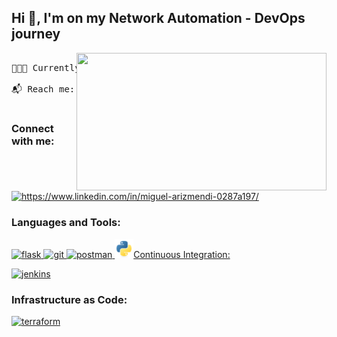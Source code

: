 <h2 align="left">Hi 👋, I'm on my Network Automation - DevOps journey </h2>
<img align="right" height="220px" width="400px" src="https://miro.medium.com/v2/resize:fit:1400/0*bV6AQdCcj_2w_3u4.png">




<pre> 
🚀👨‍💻 Currently learning: &nbsp <strong> DevNet Certification Path </strong>
  
📬 Reach me: &nbsp <strong> eng.miguelaz@gmail.com </strong>
 
</pre>

<h3 align="left">Connect with me:</h3>
    <p align="left">
        <a href="https://www.linkedin.com/in/miguel-arizmendi-0287a197" target="blank"><img align="center" src="https://raw.githubusercontent.com/rahuldkjain/github-profile-readme-generator/master/src/images/icons/Social/linked-in-alt.svg" alt="https://www.linkedin.com/in/miguel-arizmendi-0287a197/" height="30" width="40" /></a>
    </p>

<h3 align="left">Languages and Tools:</h3>
    <p align="left"> 
        <a href="https://flask.palletsprojects.com/" target="_blank" rel="noreferrer"> <img src="https://www.pngfind.com/pngs/m/128-1286693_flask-framework-logo-svg-hd-png-download.png" alt="flask" width="30" height="30"/> </a> <a href="https://git-scm.com/" target="_blank" rel="noreferrer"> <img src="https://www.vectorlogo.zone/logos/git-scm/git-scm-icon.svg" alt="git" width="30" height="30"/> </a> <a href="https://postman.com" target="_blank" rel="noreferrer"> <img src="https://www.vectorlogo.zone/logos/getpostman/getpostman-icon.svg" alt="postman" width="30" height="30"/> </a> <a href="https://www.python.org" target="_blank" rel="noreferrer"> <img src="https://raw.githubusercontent.com/devicons/devicon/master/icons/python/python-original.svg" alt="python" width="30" height="30/> 
        </a>
    </p>

<h3 align="left">Continuous Integration:</h3>
    <p align="left">
        <a href="https://www.jenkins.io/" target="_blank" rel="noreferrer"> <img src="https://www.vectorlogo.zone/logos/jenkins/jenkins-icon.svg" alt="jenkins" width="30" height="30"/> 
        </a>
    </p>

<h3 align="left">Infrastructure as Code:</h3>
    <p align="left">
        <a href="https://www.terraform.io/" target="_blank" rel="noreferrer"> <img src="https://www.vectorlogo.zone/logos/terraformio/terraformio-icon.svg" alt="terraform" width="30" height="30"/> 
        </a>
    </p>
